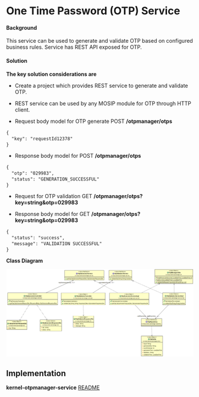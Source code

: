 # One Time Password (OTP) Service

#### Background

This service can be used to generate and validate OTP based on configured business rules. Service has REST API exposed for OTP. 


#### Solution


**The key solution considerations are**


- Create a project which provides REST service to generate and validate OTP.


- REST service can be used by any MOSIP module for OTP through HTTP client.


- Request body model for OTP generate POST **/otpmanager/otps**

```
{
  "key": "requestId12378"
}
```



- Response body model for POST **/otpmanager/otps**

```
{
  "otp": "029983",
  "status": "GENERATION_SUCCESSFUL"
}
```



- Request for OTP validation GET **/otpmanager/otps?key=string&otp=029983**


- Response body model for GET **/otpmanager/otps?key=string&otp=029983**

```
{
  "status": "success",
  "message": "VALIDATION SUCCESSFUL"
}
```


**Class Diagram**



![Class Diagram](_images/kernel-otpmanager-cd.png)


## Implementation


**kernel-otpmanager-service** [README](../../kernel/kernel-otpmanager-service/README.md)

